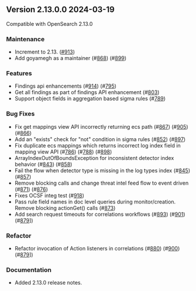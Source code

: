 ## Version 2.13.0.0 2024-03-19

Compatible with OpenSearch 2.13.0

### Maintenance
* Increment to 2.13. ([#913](https://github.com/opensearch-project/security-analytics/pull/913))
* Add goyamegh as a maintainer (#[868](https://github.com/opensearch-project/security-analytics/pull/868)) (#[899](https://github.com/opensearch-project/security-analytics/pull/899))

### Features
* Findings api enhancements (#[914](https://github.com/opensearch-project/security-analytics/pull/914)) (#[795](https://github.com/opensearch-project/security-analytics/issues/795))
* Get all findings as part of findings API enhancement (#[803](https://github.com/opensearch-project/security-analytics/pull/803))
* Support object fields in aggregation based sigma rules (#[789](https://github.com/opensearch-project/security-analytics/pull/789))

### Bug Fixes
* Fix get mappings view API incorrectly returning ecs path (#[867](https://github.com/opensearch-project/security-analytics/pull/867)) (#[905](https://github.com/opensearch-project/security-analytics/pull/905)) (#[866](https://github.com/opensearch-project/security-analytics/issues/866))
* Add an "exists" check for "not" condition in sigma rules (#[852](https://github.com/opensearch-project/security-analytics/pull/852)) (#[897](https://github.com/opensearch-project/security-analytics/pull/897))
* Fix duplicate ecs mappings which returns incorrect log index field in mapping view API (#[786](https://github.com/opensearch-project/security-analytics/pull/786)) (#[788](https://github.com/opensearch-project/security-analytics/pull/788)) (#[898](https://github.com/opensearch-project/security-analytics/pull/898))
* ArrayIndexOutOfBoundsException for inconsistent detector index behavior (#[843](https://github.com/opensearch-project/security-analytics/pull/843)) (#[858](https://github.com/opensearch-project/security-analytics/pull/852))
* Fail the flow when detector type is missing in the log types index (#[845](https://github.com/opensearch-project/security-analytics/pull/845)) (#[857](https://github.com/opensearch-project/security-analytics/pull/857))
* Remove blocking calls and change threat intel feed flow to event driven (#[871](https://github.com/opensearch-project/security-analytics/pull/871)) (#[876](https://github.com/opensearch-project/security-analytics/pull/876))
* Fixes OCSF integ test (#[918](https://github.com/opensearch-project/security-analytics/pull/918))
* Pass rule field names in doc level queries during monitor/creation. Remove blocking actionGet() calls (#[873](https://github.com/opensearch-project/security-analytics/pull/873))
* Add search request timeouts for correlations workflows (#[893](https://github.com/opensearch-project/security-analytics/pull/893)) (#[901](https://github.com/opensearch-project/security-analytics/pull/893)) (#[879](https://github.com/opensearch-project/security-analytics/issues/879)])

### Refactor
* Refactor invocation of Action listeners in correlations (#[880](https://github.com/opensearch-project/security-analytics/issues/879)) (#[900](https://github.com/opensearch-project/security-analytics/issues/879)) (#[879](https://github.com/opensearch-project/security-analytics/issues/879)])

### Documentation
* Added 2.13.0 release notes. 